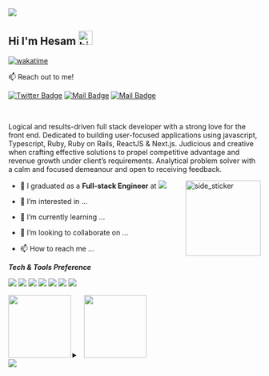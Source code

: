 
<img src="https://capsule-render.vercel.app/api?type=waving&color=timeGradient&height=150&section=header&text=You%20Found%20Me,%20Awesome!&fontSize=35&fontAlignY=20&desc=...read%20a%20little%20about%20me.&descSize=20&descAlignY=45&animation=twinkling"/>

## Hi I'm Hesam <img src="https://user-images.githubusercontent.com/1303154/88677602-1635ba80-d120-11ea-84d8-d263ba5fc3c0.gif" width="28px" alt="hi"/>
[![wakatime](https://wakatime.com/badge/user/a2350486-0183-40b9-bf9f-f2d7d3cf8cb5.svg)](https://wakatime.com/@a2350486-0183-40b9-bf9f-f2d7d3cf8cb5)

<!--<img src="https://img.shields.io/badge/Ricky%20Mormor-is%20available for FullStack or Frontend Developer role-greenyellow" />-->

:mailbox: Reach out to me!

[![Twitter Badge](https://img.shields.io/badge/-@Hesam-1ca0f1?style=flat&labelColor=1ca0f1&logo=twitter&logoColor=white&link=https://twitter.com/rickymormor)](https://twitter.com/rickymormor) [![Mail Badge](https://img.shields.io/badge/-@hesam-e84393?style=flat&labelColor=e84393&logo=instagram&logoColor=white)](https://instagram.com/rickymormor) [![Mail Badge](https://img.shields.io/badge/-hesam@gmail.com-c0392b?style=flat&labelColor=c0392b&logo=gmail&logoColor=white)](mailto:hesam@gmail.com)

<br>

Logical and results-driven full stack developer with a strong love for the front end. Dedicated to building user-focused applications using javascript, Typescript, Ruby, Ruby on Rails, ReactJS & Next.js. Judicious and creative when crafting effective solutions to propel competitive advantage and revenue growth under client’s requirements. Analytical problem solver with a calm and focused demeanour and open to receiving feedback.
<br>

<img align="right" width=150px height=150px alt="side_sticker" src="https://media.giphy.com/media/TEnXkcsHrP4YedChhA/giphy.gif"/>

- 🔭 I graduated as a **Full-stack Engineer** at [![](https://img.shields.io/badge/Microverse-blueviolet)](https://www.microverse.org/?grsf=c38nvm/)

- 👀 I’m interested in ...
- 🌱 I’m currently learning ...
- 💞️ I’m looking to collaborate on ...
- 📫 How to reach me ...

<!--<img src="https://media.giphy.com/media/iY8CRBdQXODJSCERIr/giphy.gif" width="30px"/>&nbsp;-->
**_Tech & Tools Preference_**


<img src="http://img.shields.io/badge/Git-GitBash-black?style=flat&logo=git&logoColor=white"> <img src="http://img.shields.io/badge/-Github-000000?style=flat&logo=github&logoColor=FFFFFF">
<img src="http://img.shields.io/badge/-VS%20Code-007ACC?style=flat&logo=visual%20studio%20code&logoColor=white">
<img src="https://img.shields.io/badge/Atom-66595C?style=flat&logo=Atom&logoColor=white">
<img src="https://img.shields.io/badge/Canva-%2300C4CC.svg?style=flat&logo=Canva&logoColor=white">
<img src="https://img.shields.io/badge/Windows-0078D6?style=flat&logo=windows&logoColor=white">
<img src="https://img.shields.io/badge/Linux-666666?style=flat&logo=linux&logoColor=white">

<details>
<summary style="font-size:px;">
<img src="https://media.giphy.com/media/WDZBrmwNjm5g8qsl1F/giphy.gif" align="left" height="125px">&nbsp;&nbsp;<img src="https://media.giphy.com/media/zPlGxzu027rEELiCFr/giphy.gif" height="125px">
  
</summary>



</details>
<img src="https://capsule-render.vercel.app/api?type=waving&color=timeGradient&height=150&section=footer&text=Done?&fontSize=50&fontAlignY=65&desc=Checkout%20some%20of%20my%20projects.%20Get%20in%20touch&descSize=20&descAlignY=88&animation=twinkling"/>
